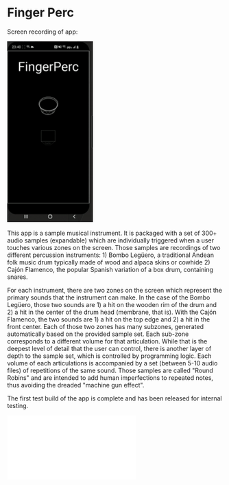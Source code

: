 # Finger Perc

Screen recording of app: 

<img src="gifOfDemo.gif" width="200" alt="Screen recording of app">

This app is a sample musical instrument. It is packaged with a set of 300+ audio samples
(expandable) which are individually triggered when a user touches various zones on the screen. 
Those samples are recordings of two different percussion instruments: 1) Bombo Legüero, a 
traditional Andean folk music drum typically made of 
wood and alpaca skins or cowhide 2) Cajón Flamenco, the popular Spanish variation of a box drum, 
containing snares.  

For each instrument, there are two zones on the screen which represent the primary sounds that the 
instrument can make. 
In the case of the Bombo Legüero, those two sounds are 1) a hit on the wooden rim of the drum and 2) 
a hit in the center of the drum head (membrane, that is). 
With the Cajón Flamenco, the two sounds are 1) a hit on the top edge and 2) a hit in the front center. 
Each of those two zones has many subzones, generated automatically based on the provided sample set. 
Each sub-zone corresponds to a different volume for that articulation. 
While that is the deepest level of detail that the user can control, there is another 
layer of depth to the sample set, which is controlled by programming logic. 
Each volume of each articulations is accompanied by a set 
(between 5-10 audio files) of repetitions of the same sound. Those samples are called 
"Round Robins" and are intended to add human imperfections to repeated notes, thus avoiding the
dreaded "machine gun effect". 

The first test build of the app is complete and has been released for internal testing. 

![On this page, ](./app/Documentation/RenderedImages/RenderedImages.md)
